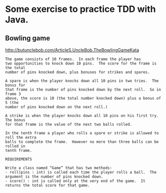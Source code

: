 <h1>Some exercise to practice TDD with Java.</h1>

<h2>Bowling game</h2>

http://butunclebob.com/ArticleS.UncleBob.TheBowlingGameKata

    The game consists of 10 frames.  In each frame the player has
    two opportunities to knock down 10 pins.  The score for the frame is the total
    number of pins knocked down, plus bonuses for strikes and spares.
    
    A spare is when the player knocks down all 10 pins in two tries.  The bonus for
    that frame is the number of pins knocked down by the next roll.  So in frame 3
    above, the score is 10 (the total number knocked down) plus a bonus of 5 (the
    number of pins knocked down on the next roll.)
    
    A strike is when the player knocks down all 10 pins on his first try.  The bonus
    for that frame is the value of the next two balls rolled.
    
    In the tenth frame a player who rolls a spare or strike is allowed to roll the extra
    balls to complete the frame.  However no more than three balls can be rolled in
    tenth frame.
    
    REQUIREMENTS
    
    Write a class named “Game” that has two methods:
    - roll(pins : int) is called each time the player rolls a ball.  The argument is the number of pins knocked down.
    - score() : int is called only at the very end of the game.  It returns the total score for that game.
